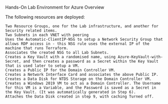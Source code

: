Hands-On Lab Environment for Azure
Overview

The following resources are deployed:

    Two Resource Groups, one for the Lab infrastructure, and another for Security related items.
    Two Subnets in each VNET with peering
    Uses the Automatic-ClientIP-NSG to setup a Network Security Group that allows RDP access in - this NSG rule uses the external IP of the machine that runs Terraform.
    Associates the created NSG to all Lab Subnets.
    Creates a Key Vault with a randomised name, using Azure-KeyVault-with-Secret, and then creates a password as a Secret within the Key Vault that is used later to setup a VM.
    Creates a Public IP for the Domain Controller VM.
    Creates a Network Interface Card and associates the above Public IP.
    Creates a Data Disk for NTDS Storage on the Domain Controller VM.
    Creates a Windows 2019 VM to act as a Domain Controller. The Username for this VM is a Variable, and the Password is saved as a Secret in the Key Vault. (It was automatically generated in Step 6).
    Attaches the Data Disk created in step 9, with caching Turned off.
